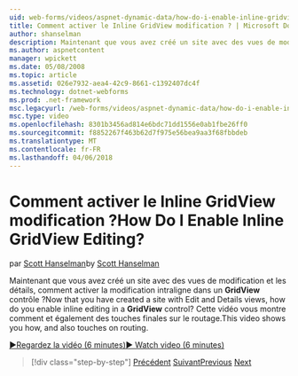 ```yaml
---
uid: web-forms/videos/aspnet-dynamic-data/how-do-i-enable-inline-gridview-editing
title: Comment activer le Inline GridView modification ? | Microsoft Docs
author: shanselman
description: Maintenant que vous avez créé un site avec des vues de modification et les détails, comment activer la modification intraligne dans un contrôle GridView ? Cette vidéo vous montre comment et également touc...
ms.author: aspnetcontent
manager: wpickett
ms.date: 05/08/2008
ms.topic: article
ms.assetid: 026e7932-aea4-42c9-8661-c1392407dc4f
ms.technology: dotnet-webforms
ms.prod: .net-framework
msc.legacyurl: /web-forms/videos/aspnet-dynamic-data/how-do-i-enable-inline-gridview-editing
msc.type: video
ms.openlocfilehash: 8301b3456ad814e6bdc71dd1556e0ab1fbe26ff0
ms.sourcegitcommit: f8852267f463b62d7f975e56bea9aa3f68fbbdeb
ms.translationtype: MT
ms.contentlocale: fr-FR
ms.lasthandoff: 04/06/2018
---
```

<a name="how-do-i-enable-inline-gridview-editing"></a><span data-ttu-id="050a2-105">Comment activer le Inline GridView modification ?</span><span class="sxs-lookup"><span data-stu-id="050a2-105">How Do I Enable Inline GridView Editing?</span></span>
====================
<span data-ttu-id="050a2-106">par [Scott Hanselman](https://github.com/shanselman)</span><span class="sxs-lookup"><span data-stu-id="050a2-106">by [Scott Hanselman](https://github.com/shanselman)</span></span>

<span data-ttu-id="050a2-107">Maintenant que vous avez créé un site avec des vues de modification et les détails, comment activer la modification intraligne dans un **GridView** contrôle ?</span><span class="sxs-lookup"><span data-stu-id="050a2-107">Now that you have created a site with Edit and Details views, how do you enable inline editing in a **GridView** control?</span></span> <span data-ttu-id="050a2-108">Cette vidéo vous montre comment et également des touches finales sur le routage.</span><span class="sxs-lookup"><span data-stu-id="050a2-108">This video shows you how, and also touches on routing.</span></span>

[<span data-ttu-id="050a2-109">&#9654;Regardez la vidéo (6 minutes)</span><span class="sxs-lookup"><span data-stu-id="050a2-109">&#9654; Watch video (6 minutes)</span></span>](https://channel9.msdn.com/Blogs/ASP-NET-Site-Videos/how-do-i-enable-inline-gridview-editing)

> [!div class="step-by-step"]
> <span data-ttu-id="050a2-110">[Précédent](your-first-scaffold-and-what-is-dynamic-data.md)
> [Suivant](how-do-i-change-how-my-fields-render.md)</span><span class="sxs-lookup"><span data-stu-id="050a2-110">[Previous](your-first-scaffold-and-what-is-dynamic-data.md)
[Next](how-do-i-change-how-my-fields-render.md)</span></span>
